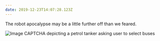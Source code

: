 ```yaml
---
date: 2019-12-23T14:07:28.123Z
---
```

The robot apocalypse may be a little further off than we feared.

<img src="/img/notes/robot-apocalypse.jpg" srcset="/img/notes/robot-apocalypse@2x.jpg 2x" alt="Image CAPTCHA depicting a petrol tanker asking user to select buses">
